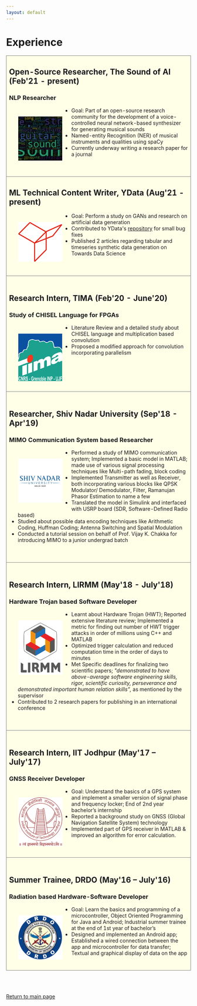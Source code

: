 ```yaml
---
layout: default
---
```


# Experience

<style>
.work table
{
  border: none;
}
.work td
{
  border: 1px solid gray;

  width:500px;
  overflow:hidden;
  word-wrap:break-word;
}
.work img
{
  width: 120px;
  padding: 25px;
  float: left;
}
</style>

<table align=center class="work" style="background-color: rgb(255, 255, 232)">
  <tbody>
    <tr>
      <!-- <td></td> -->
      <td>
        <h2>Open-Source Researcher, The Sound of AI (Feb'21 - present)</h2>
        <h3>NLP Researcher</h3>
        <img src="./images/tsoai_ppt_wc.jpg">
        <ul>
          <li> Goal: Part of an open-source research community for the development of a voice-controlled neural network-based synthesizer for generating musical sounds </li>
          <li> Named-entity Recognition (NER) of musical instruments and qualities using spaCy</li>
          <li>Currently underway writing a research paper for a journal</li><br><br>
        </ul>
      </td>
    </tr>
    <tr>
      <!-- <td></td> -->
      <td>
        <h2>ML Technical Content Writer, YData (Aug'21 - present)</h2>
        <!-- <h3>NLP Researcher</h3> -->
        <img src="./images/ydata_logo.png">
        <ul>
          <li>Goal: Perform a study on GANs and research on artificial data generation </li>
          <li>Contributed to YData's <a href="https://github.com/ydataai/ydata-synthetic">repository</a> for small bug fixes</li>
          <li>Published 2 articles regarding tabular and timeseries synthetic data generation on Towards Data Science</li>
          <br><br>
        </ul>
      </td>
    </tr>
    <tr>
      <!-- <td></td> -->
      <td>
        <br>
        <h2>Research Intern, TIMA (Feb'20 - June'20)</h2>
        <h3>Study of CHISEL Language for FPGAs</h3>
        <img src="./images/tima-logo.jpg">
        <ul>
          <li>Literature Review and a detailed study about CHISEL language and multiplication based convolution</li>
          <li>Proposed a modified approach for convolution incorporating parallelism</li><br><br>
        </ul>
      </td>
    </tr>
    <tr>
      <!-- <td></td> -->
      <td>
        <br>
        <h2>Researcher, Shiv Nadar University (Sep'18 - Apr'19)</h2>
        <h3>MIMO Communication System based Researcher</h3>
        <img src="./images/snu_delhi_ncr_logo.jpg">
        <ul>
          <li> Performed a study of MIMO communication system; Implemented a basic model in MATLAB; made use of various signal processing techniques like Multi-path fading, block coding</li>
          <li>Implemented Transmitter as well as Receiver, both incorporating various blocks like QPSK Modulator/ Demodulator, Filter, Ramanujan Phasor Estimation to name a few</li>
          <li>Translated the model in Simulink and interfaced with USRP board (SDR, Software-Defined Radio based)</li>
          <li>Studied about possible data encoding techniques like Arithmetic Coding, Huffman Coding; Antenna Switching and Spatial Modulation</li>
          <li>Conducted a tutorial session on behalf of Prof. Vijay K. Chakka for introducing MIMO to a junior undergrad batch</li><br><br>
        </ul>
      </td>
    </tr>
    <tr>
      <!-- <td></td> -->
      <td>
        <br>
        <h2>Research Intern, LIRMM (May'18 - July'18)</h2>
        <h3>Hardware Trojan based Software Developer</h3>
        <img src="./images/lirmm-logo.jpg">
        <ul>
          <li>Learnt about Hardware Trojan (HWT); Reported extensive literature review; Implemented a metric for finding out number of HWT trigger attacks in order of millions using C++ and MATLAB</li>
          <li>Optimized trigger calculation and reduced computation time in the order of days to minutes</li>
          <li>Met Specific deadlines for finalizing two scientific papers; <i>"demonstrated to have above-average software engineering skills, rigor, scientific curiosity, perseverance and demonstrated important human relation skills",</i> as mentioned by the supervisor</li>
          <li>Contributed to 2 research papers for publishing in an international conference</li><br><br>
        </ul>
      </td>
    </tr>
    <tr>
      <!-- <td></td> -->
      <td>
        <br>
        <h2>Research Intern, IIT Jodhpur (May'17 – July'17)</h2>
        <h3>GNSS Receiver Developer</h3>
        <img src="./images/IITJ-logo.jpg">
        <ul>
          <li>Goal: Understand the basics of a GPS system and implement a smaller version of signal phase and frequency locker; End of 2nd year bachelor’s internship</li>
          <li>Reported a background study on GNSS (Global Navigation Satellite System) technology</li>
          <li>Implemented part of GPS receiver in MATLAB & improved an algorithm for error calculation.</li><br><br>
        </ul>
      </td>
    </tr>
    <tr>
      <!-- <td></td> -->
      <td>
        <br>
        <h2>Summer Trainee, DRDO (May'16 – July'16)</h2>
        <h3>Radiation based Hardware-Software Developer</h3>
        <img src="./images/drdo-logo.png">
        <ul>
          <li>Goal: Learn the basics and programming of a microcontroller, Object Oriented Programming for Java and Android; Industrial summer trainee at the end of 1st year of bachelor’s</li>
          <li>Designed and implemented an Android app; Established a wired connection between the app and microcontroller for data transfer; Textual and graphical display of data on the app</li><br>
        </ul>
      </td>
    </tr>
  </tbody>
</table>


<br><br>

[Return to main page](./index.html)